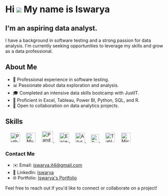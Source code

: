 Hi ![](https://user-images.githubusercontent.com/18350557/176309783-0785949b-9127-417c-8b55-ab5a4333674e.gif)
My name is Iswarya
=================================================================================================================================
I'm an aspiring data analyst.
------------------------
I have a background in software testing and a strong passion for data analysis. I'm currently seeking opportunities to leverage my skills and grow as a data professional.

## About Me

- 💼 Professional experience in software testing.
- 📊 Passionate about data exploration and analysis.
- 🎓 Completed an intensive data skills bootcamp with JustIT.
- 🌟 Proficient in Excel, Tableau, Power BI, Python, SQL, and R.
- 🤝 Open to collaboration on data analytics projects.

## Skills

<p align="left">
&nbsp &nbsp <a href="#"><img src="https://github.com/Rashedul007/Rashedul007/assets/6073602/d5502e01-64ba-47cb-89ff-1c2dfe4538cb"  height="30" alt="Python"/></a>
&nbsp &nbsp <a href="#"><img src="https://github.com/Rashedul007/Rashedul007/assets/6073602/24756cb4-b31c-41a4-9580-c1f1d6e7ebe0" height="30" alt="MySql"/></a>
&nbsp &nbsp <a href="#"><img src="https://github.com/Rashedul007/Rashedul007/assets/6073602/aa44d039-e4a3-4583-8d56-0317db7c9e5f"  height="35" alt="Pandas"/> </a>
&nbsp &nbsp <a href="#"><img src="https://github.com/Rashedul007/Rashedul007/assets/6073602/d8ef03af-e404-4df4-b529-0c15796314a4"  height="30" alt="Excel" /> </a>
&nbsp &nbsp <a href="#"><img src="https://github.com/Rashedul007/Rashedul007/assets/6073602/04c1862f-3ef8-4672-b712-d7dbc9653afe" height="30"  alt="Azure" /> </a>
&nbsp &nbsp <a href="#"><img src="https://github.com/Rashedul007/Rashedul007/assets/6073602/746ebe0f-882b-4e9c-b37e-cdad6b158b67" height="25" alt="R"  /> </a>
&nbsp &nbsp <a href="https://www.tableau.com/"><img src="https://github.com/Rashedul007/Rashedul007/assets/6073602/195258e3-8a9c-430c-816a-75aabd71f5e7" alt="Tableau" height="30"/></a>
&nbsp &nbsp <a href="https://powerbi.microsoft.com/en-gb/"><img src="https://insightsoftware.com/wp-content/uploads/2018/03/blog-microsoft-power-bi-solid-color.jpg" alt="Microsoft Power BI" height="30"/></a>
</p>

### Contact Me
- ✉️ Email: [iswarya.it4@gmail.com](mailto:iswarya.it4@gmail.com)
- 🤝 LinkedIn: [Iswarya](www.linkedin.com/in/iswarya-g-b368722b4)
- 🌐 Portfolio: [Iswarya's Portfolio](https://sites.google.com/d/1ttAR5nQvEo-27fcFNi76YBBWMxff2sI9/p/1TThKLq8LcyBIeEO3B7OiUwcRkEGswo3B/edit)


Feel free to reach out if you'd like to connect or collaborate on a project!

